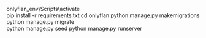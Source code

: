 onlyflan_env\Scripts\activate  
pip install -r requirements.txt 
cd onlyflan
python manage.py makemigrations  
python manage.py migrate  
python manage.py seed
python manage.py runserver
